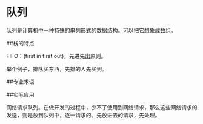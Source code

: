 # 队列

队列是计算机中一种特殊的串列形式的数据结构。可以把它想象成数组。

##栈的特点

FIFO：(first in first out)，先进先出原则。

举个例子，排队买东西，先排的人先买到。

##专业术语



##实际应用

网络请求队列。在做开发的过程中，少不了使用到网络请求，那么这些网络请求的发送，则是放到队列中，逐一请求的。先放进去的请求，先处理。